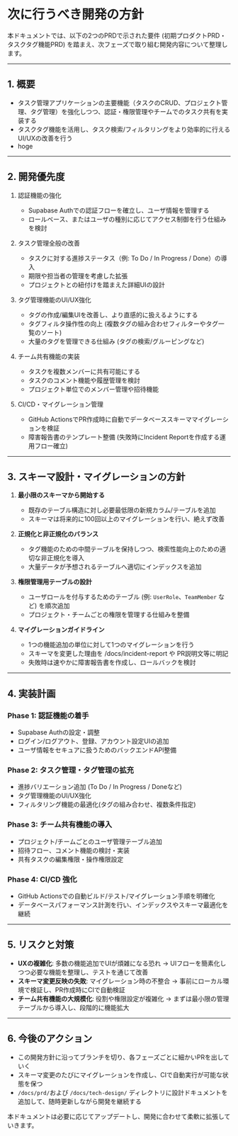 # 次に行うべき開発の方針

本ドキュメントでは、以下の2つのPRDで示された要件 (初期プロダクトPRD・タスクタグ機能PRD) を踏まえ、次フェーズで取り組む開発内容について整理します。

---
## 1. 概要

- タスク管理アプリケーションの主要機能（タスクのCRUD、プロジェクト管理、タグ管理）を強化しつつ、認証・権限管理やチームでのタスク共有を実装する
- タスクタグ機能を活用し、タスク検索/フィルタリングをより効率的に行えるUI/UXの改善を行う
- hoge

-----
## 2. 開発優先度

1. 認証機能の強化
   - Supabase Authでの認証フローを確立し、ユーザ情報を管理する
   - ロールベース、またはユーザの種別に応じてアクセス制御を行う仕組みを検討

2. タスク管理全般の改善
   - タスクに対する進捗ステータス（例: To Do / In Progress / Done）の導入
   - 期限や担当者の管理を考慮した拡張
   - プロジェクトとの紐付けを踏まえた詳細UIの設計

3. タグ管理機能のUI/UX強化
   - タグの作成/編集UIを改善し、より直感的に扱えるようにする
   - タグフィルタ操作性の向上 (複数タグの組み合わせフィルターやタグ一覧のソート)
   - 大量のタグを管理できる仕組み (タグの検索/グルーピングなど)

4. チーム共有機能の実装
   - タスクを複数メンバーに共有可能にする
   - タスクのコメント機能や履歴管理を検討
   - プロジェクト単位でのメンバー管理や招待機能

5. CI/CD・マイグレーション管理
   - GitHub ActionsでPR作成時に自動でデータベーススキーママイグレーションを検証
   - 障害報告書のテンプレート整備 (失敗時にIncident Reportを作成する運用フロー確立)

---
## 3. スキーマ設計・マイグレーションの方針

1. **最小限のスキーマから開始する**
   - 既存のテーブル構造に対し必要最低限の新規カラム/テーブルを追加
   - スキーマは将来的に100回以上のマイグレーションを行い、絶えず改善

2. **正規化と非正規化のバランス**
   - タグ機能のための中間テーブルを保持しつつ、検索性能向上のための適切な非正規化を導入
   - 大量データが予想されるテーブルへ適切にインデックスを追加

3. **権限管理用テーブルの設計**
   - ユーザロールを付与するためのテーブル (例: `UserRole`、`TeamMember` など) を順次追加
   - プロジェクト・チームごとの権限を管理する仕組みを整備

4. **マイグレーションガイドライン**
   - 1つの機能追加の単位に対して1つのマイグレーションを行う
   - スキーマを変更した理由を /docs/incident-report や PR説明文等に明記
   - 失敗時は速やかに障害報告書を作成し、ロールバックを検討

---
## 4. 実装計画

### Phase 1: 認証機能の着手
- Supabase Authの設定・調整
- ログイン/ログアウト、登録、アカウント設定UIの追加
- ユーザ情報をセキュアに扱うためのバックエンドAPI整備

### Phase 2: タスク管理・タグ管理の拡充
- 進捗バリエーション追加 (To Do / In Progress / Doneなど)
- タグ管理機能のUI/UX強化
- フィルタリング機能の最適化(タグの組み合わせ、複数条件指定)

### Phase 3: チーム共有機能の導入
- プロジェクト/チームごとのユーザ管理テーブル追加
- 招待フロー、コメント機能の検討・実装
- 共有タスクの編集権限・操作権限設定

### Phase 4: CI/CD 強化
- GitHub Actionsでの自動ビルド/テスト/マイグレーション手順を明確化
- データベースパフォーマンス計測を行い、インデックスやスキーマ最適化を継続

---
## 5. リスクと対策

- **UXの複雑化**: 多数の機能追加でUIが煩雑になる恐れ
  → UIフローを簡素化しつつ必要な機能を整理し、テストを通じて改善
- **スキーマ変更反映の失敗**: マイグレーション時の不整合
  → 事前にローカル環境で検証し、PR作成時にCIで自動検証
- **チーム共有機能の大規模化**: 役割や権限設定が複雑化
  → まずは最小限の管理テーブルから導入し、段階的に機能拡大

---
## 6. 今後のアクション

- この開発方針に沿ってブランチを切り、各フェーズごとに細かいPRを出していく
- スキーマ変更のたびにマイグレーションを作成し、CIで自動実行が可能な状態を保つ
- `/docs/prd/`および `/docs/tech-design/` ディレクトリに設計ドキュメントを追加して、随時更新しながら開発を継続する

本ドキュメントは必要に応じてアップデートし、開発に合わせて柔軟に拡張していきます。
